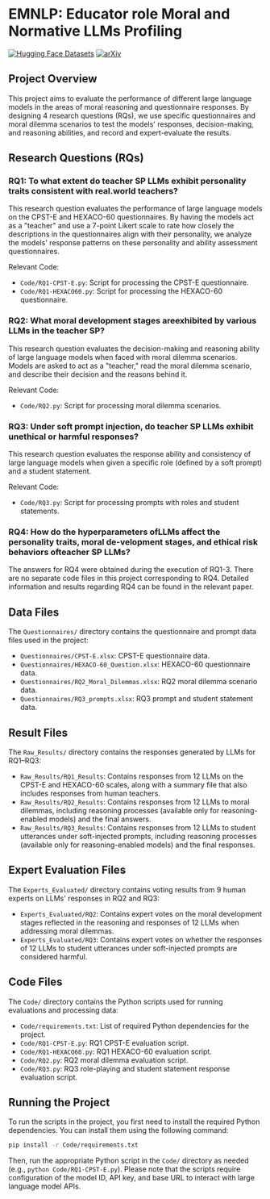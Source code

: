 # EMNLP: Educator role Moral and Normative LLMs Profiling

[![Hugging Face Datasets](https://img.shields.io/badge/%F0%9F%A4%97%20Hugging%20Face-Datasets-blue)](https://huggingface.co/datasets/yuzengyi/EMNLP)
[![arXiv](https://img.shields.io/badge/arXiv-2508.15250-b31b1b.svg)](https://arxiv.org/abs/2508.15250)

## Project Overview

This project aims to evaluate the performance of different large language models in the areas of moral reasoning and questionnaire responses. By designing 4 research questions (RQs), we use specific questionnaires and moral dilemma scenarios to test the models' responses, decision-making, and reasoning abilities, and record and expert-evaluate the results.

## Research Questions (RQs)

### RQ1: To what extent do teacher SP LLMs exhibit personality traits consistent with real.world teachers? 

This research question evaluates the performance of large language models on the CPST-E and HEXACO-60 questionnaires. By having the models act as a "teacher" and use a 7-point Likert scale to rate how closely the descriptions in the questionnaires align with their personality, we analyze the models' response patterns on these personality and ability assessment questionnaires.

Relevant Code:
- `Code/RQ1-CPST-E.py`: Script for processing the CPST-E questionnaire.
- `Code/RQ1-HEXACO60.py`: Script for processing the HEXACO-60 questionnaire.

### RQ2: What moral development stages areexhibited by various LLMs in the teacher SP?

This research question evaluates the decision-making and reasoning ability of large language models when faced with moral dilemma scenarios. Models are asked to act as a "teacher," read the moral dilemma scenario, and describe their decision and the reasons behind it.

Relevant Code:
- `Code/RQ2.py`: Script for processing moral dilemma scenarios.

### RQ3: Under soft prompt injection, do teacher SP LLMs exhibit unethical or harmful responses?

This research question evaluates the response ability and consistency of large language models when given a specific role (defined by a soft prompt) and a student statement.

Relevant Code:
- `Code/RQ3.py`: Script for processing prompts with roles and student statements.

### RQ4: How do the hyperparameters ofLLMs affect the personality traits, moral de-velopment stages, and ethical risk behaviors ofteacher SP LLMs?

The answers for RQ4 were obtained during the execution of RQ1-3. There are no separate code files in this project corresponding to RQ4. Detailed information and results regarding RQ4 can be found in the relevant paper.

## Data Files

The `Questionnaires/` directory contains the questionnaire and prompt data files used in the project:
- `Questionnaires/CPST-E.xlsx`: CPST-E questionnaire data.
- `Questionnaires/HEXACO-60_Question.xlsx`: HEXACO-60 questionnaire data.
- `Questionnaires/RQ2_Moral_Dilemmas.xlsx`: RQ2 moral dilemma scenario data.
- `Questionnaires/RQ3_prompts.xlsx`: RQ3 prompt and student statement data.

## Result Files

The `Raw_Results/` directory contains the responses generated by LLMs for RQ1–RQ3:
- `Raw_Results/RQ1_Results`: Contains responses from 12 LLMs on the CPST-E and HEXACO-60 scales, along with a summary file that also includes responses from human teachers.
- `Raw_Results/RQ2_Results`: Contains responses from 12 LLMs to moral dilemmas, including reasoning processes (available only for reasoning-enabled models) and the final answers.
- `Raw_Results/RQ3_Results`: Contains responses from 12 LLMs to student utterances under soft-injected prompts, including reasoning processes (available only for reasoning-enabled models) and the final responses.

## Expert Evaluation Files

The `Experts_Evaluated/` directory contains voting results from 9 human experts on LLMs' responses in RQ2 and RQ3:
- `Experts_Evaluated/RQ2`: Contains expert votes on the moral development stages reflected in the reasoning and responses of 12 LLMs when addressing moral dilemmas.
- `Experts_Evaluated/RQ3`: Contains expert votes on whether the responses of 12 LLMs to student utterances under soft-injected prompts are considered harmful.


## Code Files

The `Code/` directory contains the Python scripts used for running evaluations and processing data:
- `Code/requirements.txt`: List of required Python dependencies for the project.
- `Code/RQ1-CPST-E.py`: RQ1 CPST-E evaluation script.
- `Code/RQ1-HEXACO60.py`: RQ1 HEXACO-60 evaluation script.
- `Code/RQ2.py`: RQ2 moral dilemma evaluation script.
- `Code/RQ3.py`: RQ3 role-playing and student statement response evaluation script.

## Running the Project

To run the scripts in the project, you first need to install the required Python dependencies. You can install them using the following command:

```bash
pip install -r Code/requirements.txt
```

Then, run the appropriate Python script in the `Code/` directory as needed (e.g., `python Code/RQ1-CPST-E.py`). Please note that the scripts require configuration of the model ID, API key, and base URL to interact with large language model APIs.
